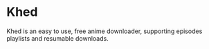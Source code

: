 # Khed
Khed is an easy to use, free anime downloader, supporting episodes playlists and resumable downloads.
